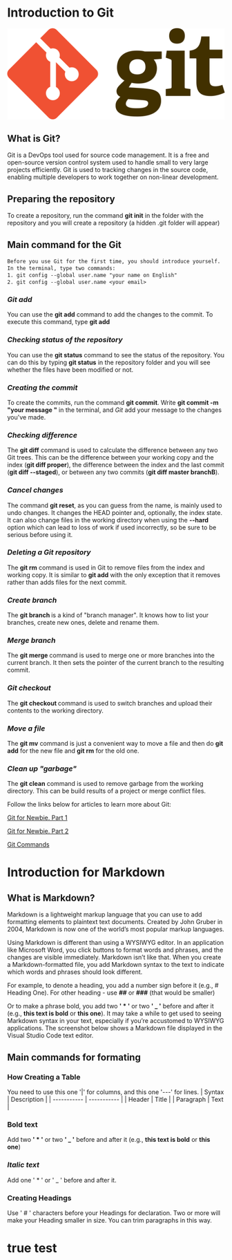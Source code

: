 # Introduction to Git

![logoGit](Git-logo.png)

## What is Git?
Git is a DevOps tool used for source code management. It is a free and open-source version control system used to handle small to very large projects efficiently. Git is used to tracking changes in the source code, enabling multiple developers to work together on non-linear development.

## Preparing the repository
To create a repository, run the command **git init** in the folder with the repository and you will create a repository (a hidden .git folder will appear)

## Main command for the Git
    Before you use Git for the first time, you should introduce yourself. In the terminal, type two commands:
    1. git config --global user.name "your name on English"
    2. git config --global user.name <your email>

### *Git add*
You can use the **git add** command to add the changes to the commit. To execute this command, type **git add <file name>**

### *Checking status of the repository*
You can use the **git status** command to see the status of the repository. You can do this by typing **git status** in the repository folder and you will see whether the files have been modified or not.

### *Creating the commit*
To create the commits, run the command **git commit**. Write **git commit -m "your message "** in the terminal, and *Git* add your message to the changes you've made.

### *Checking difference*
The **git diff** command is used to calculate the difference between any two Git trees. This can be the difference between your working copy and the index (**git diff proper**), the difference between the index and the last commit (**git diff --staged**), or between any two commits (**git diff master branchB**).

### *Cancel changes* 
The command **git reset**, as you can guess from the name, is mainly used to undo changes. It changes the HEAD pointer and, optionally, the index state. It can also change files in the working directory when using the **--hard** option which can lead to loss of work if used incorrectly, so be sure to be serious before using it.

### *Deleting a Git repository*
The **git rm** command is used in Git to remove files from the index and working copy. It is similar to **git add** with the only exception that it removes rather than adds files for the next commit.

### *Create branch*
The **git branch <name of branch>** is a kind of "branch manager". It knows how to list your branches, create new ones, delete and rename them.

### *Merge branch*
The __git merge <name of branch to merge>__ command is used to merge one or more branches into the current branch. It then sets the pointer of the current branch to the resulting commit.

### *Git checkout*
The **git checkout <name of branch>** command is used to switch branches and upload their contents to the working directory.

### *Move a file*
The **git mv** command is just a convenient way to move a file and then do **git add** for the new file and **git rm** for the old one.

### *Clean up "garbage"*
The **git clean** command is used to remove garbage from the working directory. This can be build results of a project or merge conflict files.

Follow the links below for articles to learn more about Git:

[Git for Newbie. Part 1](https://habr.com/ru/post/541258/)

[Git for Newbie. Part 2](https://habr.com/ru/post/542616/)

[Git Commands](https://git-scm.com/book/ru/v2/%D0%92%D0%B2%D0%B5%D0%B4%D0%B5%D0%BD%D0%B8%D0%B5-%D0%9E-%D1%81%D0%B8%D1%81%D1%82%D0%B5%D0%BC%D0%B5-%D0%BA%D0%BE%D0%BD%D1%82%D1%80%D0%BE%D0%BB%D1%8F-%D0%B2%D0%B5%D1%80%D1%81%D0%B8%D0%B9)


# Introduction for Markdown
## What is Markdown?

Markdown is a lightweight markup language that you can use to add formatting elements to plaintext text documents. Created by John Gruber in 2004, Markdown is now one of the world’s most popular markup languages.

Using Markdown is different than using a WYSIWYG editor. In an application like Microsoft Word, you click buttons to format words and phrases, and the changes are visible immediately. Markdown isn’t like that. When you create a Markdown-formatted file, you add Markdown syntax to the text to indicate which words and phrases should look different.

For example, to denote a heading, you add a number sign before it (e.g., # Heading One). For other heading - use **##** or **###** (that would be smaller)

Or to make a phrase bold, you add two **' * '** or two **' _ '** before and after it (e.g., **this text is bold** or __this one__). It may take a while to get used to seeing Markdown syntax in your text, especially if you’re accustomed to WYSIWYG applications. The screenshot below shows a Markdown file displayed in the Visual Studio Code text editor.

## Main commands for formating

### How Creating a Table
You need to use this one '|' for columns, and this one '---' for lines. 
| Syntax | Description |
| ----------- | ----------- |
| Header | Title |
| Paragraph | Text |

### **Bold** __text__
Add two **' * '** or two **' _ '** before and after it (e.g., **this text is bold** or __this one__)

### *Italic* _text_
Add one ' * ' or ' _ ' before and after it.

### Creating Headings
Use ' # ' characters before your Headings for declaration. Two or more will make your Heading smaller in size. You can trim paragraphs in this way.


# true test
